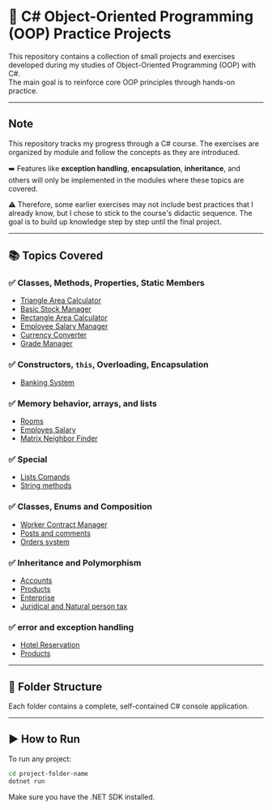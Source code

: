 # 🧠 C# Object-Oriented Programming (OOP) Practice Projects

This repository contains a collection of small projects and exercises developed during my studies of Object-Oriented Programming (OOP) with C#.  
The main goal is to reinforce core OOP principles through hands-on practice.

---

## Note

This repository tracks my progress through a C# course. The exercises are organized by module and follow the concepts as they are introduced.

➡️ Features like **exception handling**, **encapsulation**, **inheritance**, and others will only be implemented in the modules where these topics are covered.

⚠️ Therefore, some earlier exercises may not include best practices that I already know, but I chose to stick to the course's didactic sequence. The goal is to build up knowledge step by step until the final project.

---

## 📚 Topics Covered

### ✅ Classes, Methods, Properties, Static Members
- [Triangle Area Calculator](./triangulo-area/)
- [Basic Stock Manager](./basic-stock/)
- [Rectangle Area Calculator](./rectangle-area/)
- [Employee Salary Manager](./employees/)
- [Currency Converter](./currency_exchange/)
- [Grade Manager](./grades-manager/)

### ✅ Constructors, `this`, Overloading, Encapsulation
- [Banking System](./bank/) 

### ✅ Memory behavior, arrays, and lists
- [Rooms](./rooms/)
- [Employes Salary](./employes-slary/)
- [Matrix Neighbor Finder](./matrix-positon/)

### ✅ Special 
- [Lists Comands](./list-operations/)
- [String methods](./string/)

### ✅ Classes, Enums and Composition 
- [Worker Contract Manager](./worker_contracts/)
- [Posts and comments](./posts_and_comment/)
- [Orders system](./orders/)

### ✅ Inheritance and Polymorphism
- [Accounts](./Accounts/)
- [Products](./Products/)
- [Enterprise](./Enterprise/)
- [Juridical and Natural person tax](./Tax/)

### ✅ error and exception handling
- [Hotel Reservation](./ProcessFile/)
- [Products](./Products/)

---
## 📁 Folder Structure

Each folder contains a complete, self-contained C# console application.

---

## ▶️ How to Run

To run any project:

```bash
cd project-folder-name
dotnet run
```
Make sure you have the .NET SDK installed.

